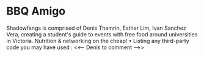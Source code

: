 BBQ Amigo
========

Shadowfangs is comprised of Denis Thamrin, Esther Lim, Ivan Sanchez Vera, creating a student's guide to events with free food around universities in Victoria. Nutrition & networking on the cheap!
• Listing any third-party code you may have used : <<-- Denis to comment -->>
